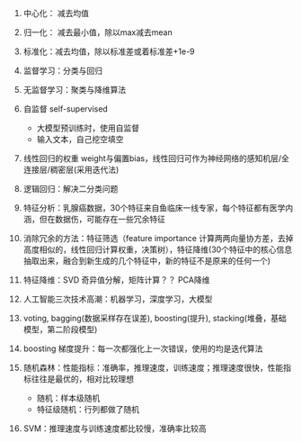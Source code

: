 1. 中心化： 减去均值
2. 归一化： 减去最小值，除以max减去mean
3. 标准化：减去均值，除以标准差或着标准差+1e-9 

4. 监督学习：分类与回归
5. 无监督学习：聚类与降维算法
6. 自监督 self-supervised
    - 大模型预训练时，使用自监督
    - 输入文本，自己挖空填空
7. 线性回归的权重 weight与偏置bias，线性回归可作为神经网络的感知机层/全连接层/稠密层(采用迭代法)
8. 逻辑回归：解决二分类问题
9. 特征分析：乳腺癌数据，30个特征来自鱼临床一线专家，每个特征都有医学内涵，但在数据伤，可能存在一些冗余特征
10. 消除冗余的方法：特征筛选（feature importance 计算两两向量协方差，去掉高度相似的，线性回归计算权重，决策树），特征降维(30个特征中的核心信息抽取出来，融合到新生成的几个特征中，新的特征不是原来的任何一个)
11. 特征降维：SVD 奇异值分解，矩阵计算？？ PCA降维
12. 人工智能三次技术高潮：机器学习，深度学习，大模型
13. voting, bagging(数据采样存在误差), boosting(提升), stacking(堆叠，基础模型，第二阶段模型)
14. boosting 梯度提升：每一次都强化上一次错误，使用的均是迭代算法
15. 随机森林：性能指标：准确率，推理速度，训练速度；推理速度很快，性能指标往往是最优的，相对比较理想
      - 随机：样本级随机
      - 特征级随机：行列都做了随机
16. SVM：推理速度与训练速度都比较慢，准确率比较高